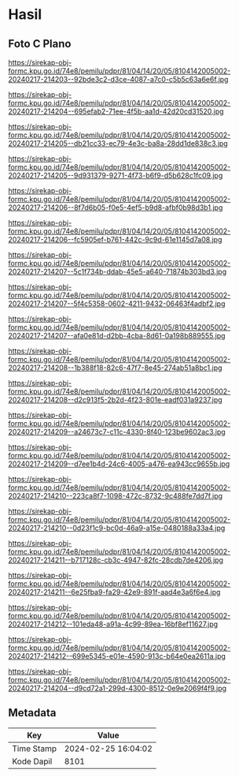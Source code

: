 # Hasil

## Foto C Plano

https://sirekap-obj-formc.kpu.go.id/74e8/pemilu/pdpr/81/04/14/20/05/8104142005002-20240217-214203--92bde3c2-d3ce-4087-a7c0-c5b5c63a6e6f.jpg

https://sirekap-obj-formc.kpu.go.id/74e8/pemilu/pdpr/81/04/14/20/05/8104142005002-20240217-214204--695efab2-71ee-4f5b-aa1d-42d20cd31520.jpg

https://sirekap-obj-formc.kpu.go.id/74e8/pemilu/pdpr/81/04/14/20/05/8104142005002-20240217-214205--db21cc33-ec79-4e3c-ba8a-28dd1de838c3.jpg

https://sirekap-obj-formc.kpu.go.id/74e8/pemilu/pdpr/81/04/14/20/05/8104142005002-20240217-214205--9d931379-9271-4f73-b6f9-d5b628c1fc09.jpg

https://sirekap-obj-formc.kpu.go.id/74e8/pemilu/pdpr/81/04/14/20/05/8104142005002-20240217-214206--8f7d6b05-f0e5-4ef5-b9d8-afbf0b98d3b1.jpg

https://sirekap-obj-formc.kpu.go.id/74e8/pemilu/pdpr/81/04/14/20/05/8104142005002-20240217-214206--fc5905ef-b761-442c-9c9d-61e1145d7a08.jpg

https://sirekap-obj-formc.kpu.go.id/74e8/pemilu/pdpr/81/04/14/20/05/8104142005002-20240217-214207--5c1f734b-ddab-45e5-a640-71874b303bd3.jpg

https://sirekap-obj-formc.kpu.go.id/74e8/pemilu/pdpr/81/04/14/20/05/8104142005002-20240217-214207--5f4c5358-0602-4211-9432-06463f4adbf2.jpg

https://sirekap-obj-formc.kpu.go.id/74e8/pemilu/pdpr/81/04/14/20/05/8104142005002-20240217-214207--afa0e81d-d2bb-4cba-8d61-0a198b889555.jpg

https://sirekap-obj-formc.kpu.go.id/74e8/pemilu/pdpr/81/04/14/20/05/8104142005002-20240217-214208--1b388f18-82c6-47f7-8e45-274ab51a8bc1.jpg

https://sirekap-obj-formc.kpu.go.id/74e8/pemilu/pdpr/81/04/14/20/05/8104142005002-20240217-214208--d2c913f5-2b2d-4f23-801e-eadf031a9237.jpg

https://sirekap-obj-formc.kpu.go.id/74e8/pemilu/pdpr/81/04/14/20/05/8104142005002-20240217-214209--a24673c7-c11c-4330-8f40-123be9602ac3.jpg

https://sirekap-obj-formc.kpu.go.id/74e8/pemilu/pdpr/81/04/14/20/05/8104142005002-20240217-214209--d7ee1b4d-24c6-4005-a476-ea943cc9655b.jpg

https://sirekap-obj-formc.kpu.go.id/74e8/pemilu/pdpr/81/04/14/20/05/8104142005002-20240217-214210--223ca8f7-1098-472c-8732-9c488fe7dd7f.jpg

https://sirekap-obj-formc.kpu.go.id/74e8/pemilu/pdpr/81/04/14/20/05/8104142005002-20240217-214210--0d23f1c9-bc0d-46a9-a15e-0480188a33a4.jpg

https://sirekap-obj-formc.kpu.go.id/74e8/pemilu/pdpr/81/04/14/20/05/8104142005002-20240217-214211--b717128c-cb3c-4947-82fc-28cdb7de4206.jpg

https://sirekap-obj-formc.kpu.go.id/74e8/pemilu/pdpr/81/04/14/20/05/8104142005002-20240217-214211--6e25fba9-fa29-42e9-891f-aad4e3a6f6e4.jpg

https://sirekap-obj-formc.kpu.go.id/74e8/pemilu/pdpr/81/04/14/20/05/8104142005002-20240217-214212--101eda48-a91a-4c99-89ea-16bf8ef11627.jpg

https://sirekap-obj-formc.kpu.go.id/74e8/pemilu/pdpr/81/04/14/20/05/8104142005002-20240217-214212--699e5345-e01e-4590-913c-b64e0ea2611a.jpg

https://sirekap-obj-formc.kpu.go.id/74e8/pemilu/pdpr/81/04/14/20/05/8104142005002-20240217-214204--d9cd72a1-299d-4300-8512-0e9e2069f4f9.jpg


## Metadata

| Key        | Value               |
| ---------- | ------------------- |
| Time Stamp | 2024-02-25 16:04:02 |
| Kode Dapil | 8101                |



